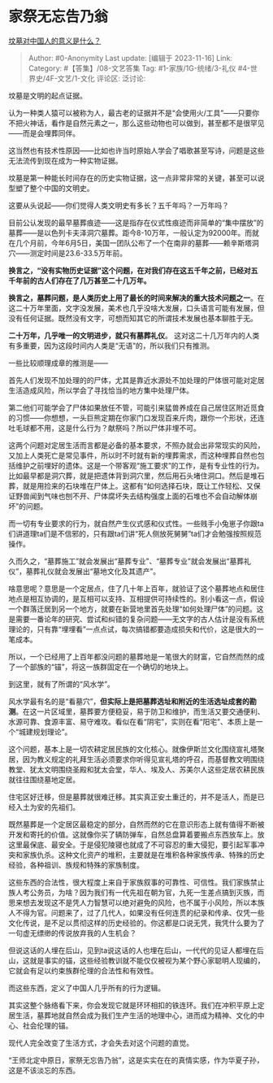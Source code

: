 # 家祭无忘告乃翁
[坟墓对中国人的意义是什么？](https://www.zhihu.com/question/352323137/answer/3291146289)

> Author: #0-Anonymity
> Last update: [编辑于 2023-11-16]
> Link:
> Category: #【答集】/08-文艺答集
> Tag: #1-家族/1G-统绪/3-礼仪  #4-世界史/4F-文艺/1-文化
> 评论区:
> 泛讨论:

坟墓是文明的起点证据。

认为一种类人猿可以被称为人，最古老的证据并不是“会使用火/工具”——只要你不把火神话，看作是自然元素之一，那么这些动物也可以做到，甚至都不是很罕见——而是会埋葬同伴。

这当然也有技术性原因——比如也许当时原始人学会了唱歌甚至写诗，问题是这些无法流传到现在成为一种实物证据。

坟墓是第一种能长时间存在的历史实物证据，这一点非常非常的关键，甚至可以说型塑了整个中国的文明史。

这要从头说起——你们觉得人类文明史有多长？五千年吗？一万年吗？

目前公认发现的最早墓葬痕迹——这是指存在仪式性痕迹而非简单的“集中摆放”的墓葬——是以色列卡夫泽洞穴墓葬。距今8-10万年，一般认定为92000年。而就在几个月前，今年6月5日，美国一团队公布了一个在南非的墓葬——赖辛斯塔洞穴——测定时间是23.6-33.5万年前。

**换言之，“没有实物历史证据”这个问题，在对我们存在这五千年之前，已经对五千年前的古人们存在了几万甚至二十几万年。**

**换言之，墓葬问题，是人类历史上用了最长的时间来解决的重大技术问题之一**。在这二十万年里面，文字没发展，美术也几乎没啥大发展，口头语言可能有发展，但没有任何证据。既然没有文字，可想而知其它的所谓技术发展也基本聊胜于无。

**二十万年，几乎唯一的文明进步，就只有墓葬礼仪**。 这对这二十几万年内的人类有多重要，因为这段时间内人类是“无语”的，所以我们只有推测。

一些比较顺理成章的推测是——

首先人们发现不加处理的的尸体，尤其是靠近水源处不加处理的尸体很可能对定居生活造成风险，所以学会了寻找恰当的地方集中处理尸体。

第二他们可能学会了尸体如果放任不管，可能引来猛兽养成在自己居住区附近觅食的习惯——你想想，一头巨熊定期在你家门口发现百来斤肉，跟你一个形状，还连吐毛球都不用，这是什么行为？献祭吗？所以尸体非埋不可。

这两个问题对定居生活而言都是必备的基本要求，不照办就会出非常现实的风险，又加上人类死亡是常见事件，所以时不时就有新的埋葬需求，而这种埋葬自然也包括维护之前埋好的遗体。这是一个带客观“施工要求”的工作，是有专业性的行为。比如最早都是洞穴葬，就是把遗体背到洞穴里，然后用石头堵住洞口。然后是堆石葬，就是用捡来的石块堆在尸体上。这都有“如何选择石块，既让工作轻松、又保证野兽闻到气味也刨不开、尸体腐坏失去结构强度上面的石堆也不会自动解体崩坏”的问题。

而一切有专业要求的行为，就自然产生仪式感和仪式性。一些贱手小兔崽子你跟ta们讲道理ta们是不信邪的，只有跟ta们讲“死人侧放死舅舅”ta们才会勉强按照规范操作。

久而久之，“墓葬施工”就会发展出“墓葬专业”、“墓葬专业”就会发展出“墓葬礼仪”，墓葬礼仪就会发展出“墓地文化及其遗产”。

啥意思呢？意思是一个定居点，住了几十年上百年，就验证了这个墓葬地点和居住地点是相互协调的，是互相可以支持、互相提供可持续性的。别小看这一点，假设一个群落迁居到另一个地方，就要在新营地里首先处理“如何处理尸体”的问题。这是需要一番论年的研究、尝试和纠错的复杂问题——无文字的古人估计是没有系统理论的，只有靠“埋埋看”一点点试，每次搞错都要造成损失和代价，这是很大的一笔成本。

所以，一个已经用了上百年都没问题的墓葬地是一笔很大的财富，它自然而然的成了一个部族的“锚”，将这一族群固定在一个确切的地块上。

到这里，就有了所谓的“风水学”。

风水学最有名的是“看墓穴”，**但实际上是把墓葬选址和附近的生活选址成套的勘测**。在这一片区域里，墓葬要方便稳妥，易于防卫和维护，而生活又要交通便利、水源可靠、食源丰富、易守难攻。看似在看“阴宅”，实则在看“阳宅”、本质上是一个“城建规划理论”。

这个问题，基本上是一切农耕定居民族的文化核心。就像伊斯兰文化围绕宣礼塔聚居，因为教义规定的礼拜生活必须要求你听得见宣礼塔的呼召，而基督教文明围绕教堂、犹太文明围绕圣殿和犹太会堂，华人、埃及人、苏美尔人这些定居农耕民族就往往围绕墓地定居。

住宅区好迁移，但是墓葬就很难迁移。其实真正安土重迁的，并不是活人，而是已经入土为安的先祖们。

既然墓葬是一个定居区最稳定的部分，自然而然的它在意识形态上就有值得不断被开发和寄托的价值。这就像你买了辆防弹车，自然总盘算着要搬点东西放车上。放这里最保底、最安全。于是侵犯陵寝也就成了不可容忍的重大侵犯，要引起军事冲突和家族仇杀。这种文化资产的堆积，主要就是在堆积各种家族传承、特殊的历史经验，各种祖训、族规和特殊的家族制度。

这些东西的合法性，很大程度上来自于家族叙事的可靠性、可信性。我们家族禁止族人考公务员，为啥？因为我们有一代先祖在朝为官，九死一生差点搞到灭族，而思来想去发现这不是凭人力智慧可以绝对避免的风险，也不属于小风险，所以本族人不得为官。问题来了，过了几代人，如果没有任何连贯的纪录和传承、仅凭一些文化传说，是不足以贯彻这样的历史经验的。你这都是口说无凭，我凭什么要为了一句虚无缥缈的传说放弃我的人生机会？

但说这话的人埋在后山，见到ta说这话的人也埋在后山，一代代的见证人都埋在后山，这就是事实的锚，这些经验教训就不能仅仅被视为某个野心家聪明人现编的，它就会有足以约束族群伦理的合法性和有效性。

而这些东西，定义了中国人几乎所有的行为逻辑。

其实这整个脉络看下来，你会发现它就是环环相扣的铁连环。我们在冲积平原上定居生活，墓葬地就自然会成为我们生产生活的地理中心，进而成为精神、文化的中心、社会伦理的锚。

现代人完全改变了生活方式，才会失去对这个问题的直觉。

“王师北定中原日，家祭无忘告乃翁”，这是实实在在的真情实感，作为华夏子孙，这是不该淡忘的东西。
